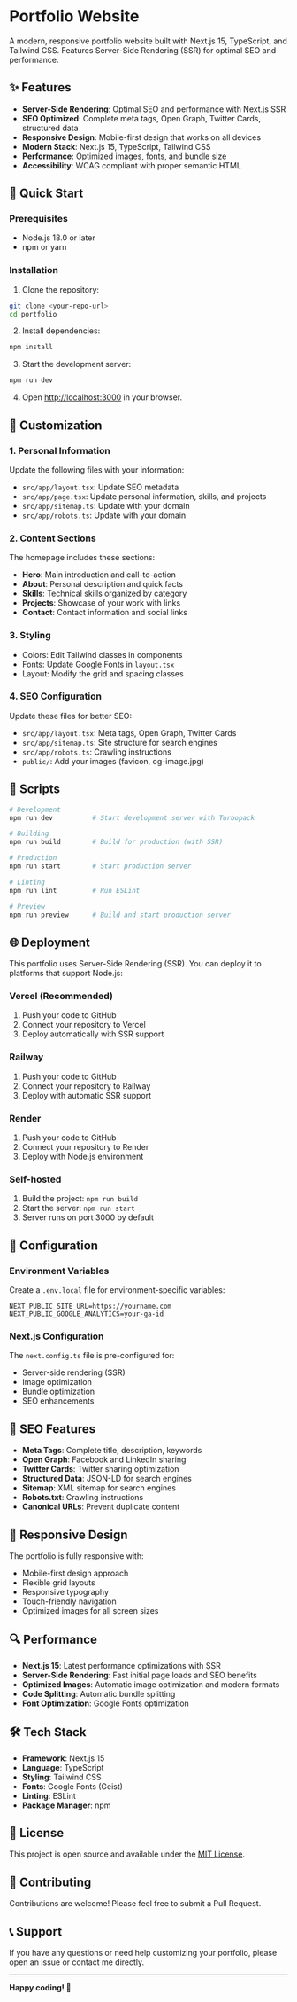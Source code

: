 # Portfolio Website

A modern, responsive portfolio website built with Next.js 15, TypeScript, and Tailwind CSS. Features Server-Side Rendering (SSR) for optimal SEO and performance.

## ✨ Features

- **Server-Side Rendering**: Optimal SEO and performance with Next.js SSR
- **SEO Optimized**: Complete meta tags, Open Graph, Twitter Cards, structured data
- **Responsive Design**: Mobile-first design that works on all devices
- **Modern Stack**: Next.js 15, TypeScript, Tailwind CSS
- **Performance**: Optimized images, fonts, and bundle size
- **Accessibility**: WCAG compliant with proper semantic HTML

## 🚀 Quick Start

### Prerequisites
- Node.js 18.0 or later
- npm or yarn

### Installation

1. Clone the repository:
```bash
git clone <your-repo-url>
cd portfolio
```

2. Install dependencies:
```bash
npm install
```

3. Start the development server:
```bash
npm run dev
```

4. Open [http://localhost:3000](http://localhost:3000) in your browser.

## 🎨 Customization

### 1. Personal Information
Update the following files with your information:

- `src/app/layout.tsx`: Update SEO metadata
- `src/app/page.tsx`: Update personal information, skills, and projects
- `src/app/sitemap.ts`: Update with your domain
- `src/app/robots.ts`: Update with your domain

### 2. Content Sections
The homepage includes these sections:
- **Hero**: Main introduction and call-to-action
- **About**: Personal description and quick facts
- **Skills**: Technical skills organized by category
- **Projects**: Showcase of your work with links
- **Contact**: Contact information and social links

### 3. Styling
- Colors: Edit Tailwind classes in components
- Fonts: Update Google Fonts in `layout.tsx`
- Layout: Modify the grid and spacing classes

### 4. SEO Configuration
Update these files for better SEO:
- `src/app/layout.tsx`: Meta tags, Open Graph, Twitter Cards
- `src/app/sitemap.ts`: Site structure for search engines
- `src/app/robots.ts`: Crawling instructions
- `public/`: Add your images (favicon, og-image.jpg)

## 📝 Scripts

```bash
# Development
npm run dev          # Start development server with Turbopack

# Building
npm run build        # Build for production (with SSR)

# Production
npm run start        # Start production server

# Linting
npm run lint         # Run ESLint

# Preview
npm run preview      # Build and start production server
```

## 🌐 Deployment

This portfolio uses Server-Side Rendering (SSR). You can deploy it to platforms that support Node.js:

### Vercel (Recommended)
1. Push your code to GitHub
2. Connect your repository to Vercel
3. Deploy automatically with SSR support

### Railway
1. Push your code to GitHub
2. Connect your repository to Railway
3. Deploy with automatic SSR support

### Render
1. Push your code to GitHub
2. Connect your repository to Render
3. Deploy with Node.js environment

### Self-hosted
1. Build the project: `npm run build`
2. Start the server: `npm run start`
3. Server runs on port 3000 by default

## 🔧 Configuration

### Environment Variables
Create a `.env.local` file for environment-specific variables:

```env
NEXT_PUBLIC_SITE_URL=https://yourname.com
NEXT_PUBLIC_GOOGLE_ANALYTICS=your-ga-id
```

### Next.js Configuration
The `next.config.ts` file is pre-configured for:
- Server-side rendering (SSR)
- Image optimization
- Bundle optimization
- SEO enhancements

## 🎯 SEO Features

- **Meta Tags**: Complete title, description, keywords
- **Open Graph**: Facebook and LinkedIn sharing
- **Twitter Cards**: Twitter sharing optimization
- **Structured Data**: JSON-LD for search engines
- **Sitemap**: XML sitemap for search engines
- **Robots.txt**: Crawling instructions
- **Canonical URLs**: Prevent duplicate content

## 📱 Responsive Design

The portfolio is fully responsive with:
- Mobile-first design approach
- Flexible grid layouts
- Responsive typography
- Touch-friendly navigation
- Optimized images for all screen sizes

## 🔍 Performance

- **Next.js 15**: Latest performance optimizations with SSR
- **Server-Side Rendering**: Fast initial page loads and SEO benefits
- **Optimized Images**: Automatic image optimization and modern formats
- **Code Splitting**: Automatic bundle splitting
- **Font Optimization**: Google Fonts optimization

## 🛠️ Tech Stack

- **Framework**: Next.js 15
- **Language**: TypeScript
- **Styling**: Tailwind CSS
- **Fonts**: Google Fonts (Geist)
- **Linting**: ESLint
- **Package Manager**: npm

## 📄 License

This project is open source and available under the [MIT License](LICENSE).

## 🤝 Contributing

Contributions are welcome! Please feel free to submit a Pull Request.

## 📞 Support

If you have any questions or need help customizing your portfolio, please open an issue or contact me directly.

---

**Happy coding! 🚀**
